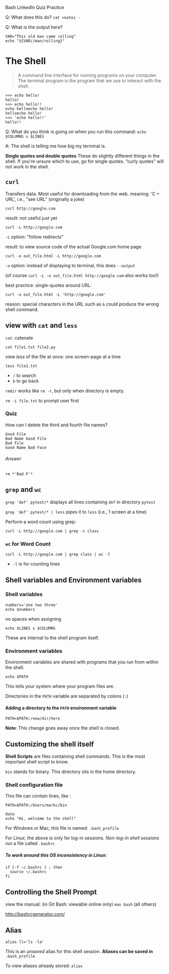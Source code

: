 Bash LinkedIn Quiz Practice

Q: What does this do?
`cat >notes -`

Q: What is the output here?
```
VAR="This old man came rolling"
echo "${VAR//man/rolling}"
```

# The Shell

> A command line interface for running programs on your computer.
> The terminal program is the program that we use to interact with the shell.

```
>>> echo hello!
hello!
>>> echo hello!!
echo helloecho hello!
helloecho hello!
>>> 'echo hello!!'
hello!!
```

Q: What do you think is going on when you run this command:
`echo $COLUMNS x $LINES`

A: The shell is telling me how big my terminal is.


**Single quotes and double quotes**
These do slightly different things in the shell. If you're unsure which to use, go for single quotes.
“curly quotes” will not work in the shell.

## `curl`
Transfers data. Most useful for downloading from the web.
meaning: 'C + URL', i.e., "see URL" (originally a joke)

`curl http://google.com`

result: not useful just yet


`curl -L http://google.com`

`-L` option: "follow redirects"

result: to view source code of the actual Google.com home page


`curl -o out_file.html -L http://google.com`

`-o` option: instead of displaying to terminal, this does `--output`

(of course `curl -L -o out_file.html http://google.com` also works too!)


best practice: single-quotes around URL:

`curl -o out_file.html -L 'http://google.com'`

reason: special characters in the URL such as `&` could produce the wrong shell command.

## view with `cat` and `less`

`cat`: catenate

`cat file1.txt file2.py`

view *less* of the file at once: one screen-page at a time

`less file1.txt`

* `/` to search
* `b` to go back

`rmdir` works like `rm -r`, but only when directory is empty.

`rm -i file.txt` to prompt user first

### Quiz

How can I delete the third and fourth file names?

```
Good File
Bad Name Good File
Bad File
Good Name Bad Face
```

###### Answer

`rm *'Bad F'*`

## `grep` and `wc`

`grep 'def' pytest/*` displays all lines containing `def` in directory `pytest`

`grep 'def' pytest/* | less` pipes it to `less` (i.e., 1 screen at a time)

Perform a word count using grep:

`curl -L http://google.com | grep -c class`

### `wc` for Word Count

`curl -L http://google.com | grep class | wc -l`

* `-l` is for counting lines

## Shell variables and Environment variables

### Shell variables

```
numbers='one two three'
echo $numbers
```
no spaces when assigning

```
echo $LINES x $COLUMNS
```
These are internal to the shell program itself.

### Environment variables

Environment variables are shared with programs that you run from within the shell.

```
echo $PATH
```
This tells your system where your program files are.

Directories in the `PATH` variable are separated by colons (`:`)

#### Adding a directory to the `PATH` environment variable

`PATH=$PATH:/new/dir/here`

**Note**: This change goes away once the shell is closed.

## Customizing the shell itself

**Shell Scripts** are files containing shell commands.
This is the most important shell script to know.

`bin` stands for binary. This directory sits in the home directory.

### Shell configuration file

This file can contain lines, like :

```
PATH=$PATH:/Users/markc/bin

date
echo "Hi, welcome to the shell"
```

For Windows or Mac, this file is named:
`.bash_profile`

For *Linux*, the above is only for log-in sessions.
*Non-log-in shell sessions* run a file called `.bashrc`

##### To work around this OS inconsistency in Linux:
```
if [-f ~/.bashrc ] ; then
  source ~/.bashrc
fi
```

## Controlling the Shell Prompt

view the manual:
(in Git Bash: viewable online only)
`man bash` (all others)

http://bashrcgenerator.com/

## Alias

`alias ll='ls -la'`

This is an *unsaved* alias for this shell session.
**Aliases can be saved in** `.bash_profile`

To view aliases already stored:
`alias`
